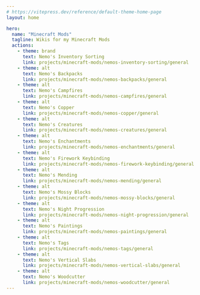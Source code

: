```yaml
---
# https://vitepress.dev/reference/default-theme-home-page
layout: home

hero:
  name: "Minecraft Mods"
  tagline: Wikis for my Minecraft Mods
  actions:
    - theme: brand
      text: Nemo's Inventory Sorting
      link: projects/minecraft-mods/nemos-inventory-sorting/general
    - theme: alt
      text: Nemo's Backpacks
      link: projects/minecraft-mods/nemos-backpacks/general
    - theme: alt
      text: Nemo's Campfires
      link: projects/minecraft-mods/nemos-campfires/general
    - theme: alt
      text: Nemo's Copper
      link: projects/minecraft-mods/nemos-copper/general
    - theme: alt
      text: Nemo's Creatures
      link: projects/minecraft-mods/nemos-creatures/general
    - theme: alt
      text: Nemo's Enchantments
      link: projects/minecraft-mods/nemos-enchantments/general
    - theme: alt
      text: Nemo's Firework Keybinding
      link: projects/minecraft-mods/nemos-firework-keybinding/general
    - theme: alt
      text: Nemo's Mending
      link: projects/minecraft-mods/nemos-mending/general
    - theme: alt
      text: Nemo's Mossy Blocks
      link: projects/minecraft-mods/nemos-mossy-blocks/general
    - theme: alt
      text: Nemo's Night Progression
      link: projects/minecraft-mods/nemos-night-progression/general
    - theme: alt
      text: Nemo's Paintings
      link: projects/minecraft-mods/nemos-paintings/general
    - theme: alt
      text: Nemo's Tags
      link: projects/minecraft-mods/nemos-tags/general
    - theme: alt
      text: Nemo's Vertical Slabs
      link: projects/minecraft-mods/nemos-vertical-slabs/general
    - theme: alt
      text: Nemo's Woodcutter
      link: projects/minecraft-mods/nemos-woodcutter/general
---
```

